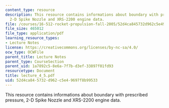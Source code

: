 ```yaml
---
content_type: resource
description: This resource contains informations about boundary with prescribed pressure,
  2-D Spike Nozzle and XRS-2200 engine data.
file: /courses/16-512-rocket-propulsion-fall-2005/52d4ca845732d962c5e49697f8b99533_lecture_4_5.pdf
file_size: 465012
file_type: application/pdf
learning_resource_types:
- Lecture Notes
license: https://creativecommons.org/licenses/by-nc-sa/4.0/
ocw_type: OCWFile
parent_title: Lecture Notes
parent_type: CourseSection
parent_uid: 1a7892c5-8e6a-7f7b-d3ef-33897f01fd93
resourcetype: Document
title: lecture_4_5.pdf
uid: 52d4ca84-5732-d962-c5e4-9697f8b99533
---
```

This resource contains informations about boundary with prescribed pressure, 2-D Spike Nozzle and XRS-2200 engine data.